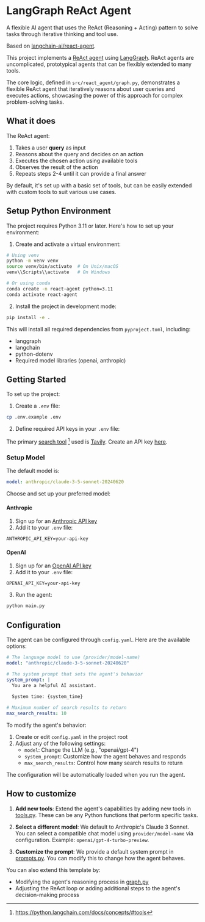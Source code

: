 # LangGraph ReAct Agent

A flexible AI agent that uses the ReAct (Reasoning + Acting) pattern to solve tasks through iterative thinking and tool use.

Based on [langchain-ai/react-agent](https://github.com/langchain-ai/react-agent).

This project implements a [ReAct agent](https://arxiv.org/abs/2210.03629) using [LangGraph](https://github.com/langchain-ai/langgraph). ReAct agents are uncomplicated, prototypical agents that can be flexibly extended to many tools.

The core logic, defined in `src/react_agent/graph.py`, demonstrates a flexible ReAct agent that iteratively reasons about user queries and executes actions, showcasing the power of this approach for complex problem-solving tasks.

## What it does

The ReAct agent:

1. Takes a user **query** as input
2. Reasons about the query and decides on an action
3. Executes the chosen action using available tools
4. Observes the result of the action
5. Repeats steps 2-4 until it can provide a final answer

By default, it's set up with a basic set of tools, but can be easily extended with custom tools to suit various use cases.

## Setup Python Environment

The project requires Python 3.11 or later. Here's how to set up your environment:

1. Create and activate a virtual environment:
```bash
# Using venv
python -m venv venv
source venv/bin/activate  # On Unix/macOS
venv\\Scripts\\activate   # On Windows

# Or using conda
conda create -n react-agent python=3.11
conda activate react-agent
```

2. Install the project in development mode:
```bash
pip install -e .
```

This will install all required dependencies from `pyproject.toml`, including:
- langgraph
- langchain
- python-dotenv
- Required model libraries (openai, anthropic)

## Getting Started

To set up the project:

1. Create a `.env` file:
```bash
cp .env.example .env
```

2. Define required API keys in your `.env` file:

The primary [search tool](./src/react_agent/tools.py) [^1] used is [Tavily](https://tavily.com/). Create an API key [here](https://app.tavily.com/sign-in).

### Setup Model

The default model is:
```yaml
model: anthropic/claude-3-5-sonnet-20240620
```

Choose and set up your preferred model:

#### Anthropic
1. Sign up for an [Anthropic API key](https://console.anthropic.com/)
2. Add it to your `.env` file:
```
ANTHROPIC_API_KEY=your-api-key
```

#### OpenAI
1. Sign up for an [OpenAI API key](https://platform.openai.com/signup)
2. Add it to your `.env` file:
```
OPENAI_API_KEY=your-api-key
```

3. Run the agent:
```bash
python main.py
```

## Configuration

The agent can be configured through `config.yaml`. Here are the available options:

```yaml
# The language model to use (provider/model-name)
model: "anthropic/claude-3-5-sonnet-20240620"

# The system prompt that sets the agent's behavior
system_prompt: |
  You are a helpful AI assistant.
  
  System time: {system_time}

# Maximum number of search results to return
max_search_results: 10
```

To modify the agent's behavior:
1. Create or edit `config.yaml` in the project root
2. Adjust any of the following settings:
   - `model`: Change the LLM (e.g., "openai/gpt-4")
   - `system_prompt`: Customize how the agent behaves and responds
   - `max_search_results`: Control how many search results to return

The configuration will be automatically loaded when you run the agent.

## How to customize

1. **Add new tools**: Extend the agent's capabilities by adding new tools in [tools.py](./src/react_agent/tools.py). These can be any Python functions that perform specific tasks.

2. **Select a different model**: We default to Anthropic's Claude 3 Sonnet. You can select a compatible chat model using `provider/model-name` via configuration. Example: `openai/gpt-4-turbo-preview`.

3. **Customize the prompt**: We provide a default system prompt in [prompts.py](./src/react_agent/prompts.py). You can modify this to change how the agent behaves.

You can also extend this template by:
- Modifying the agent's reasoning process in [graph.py](./src/react_agent/graph.py)
- Adjusting the ReAct loop or adding additional steps to the agent's decision-making process

[^1]: https://python.langchain.com/docs/concepts/#tools
